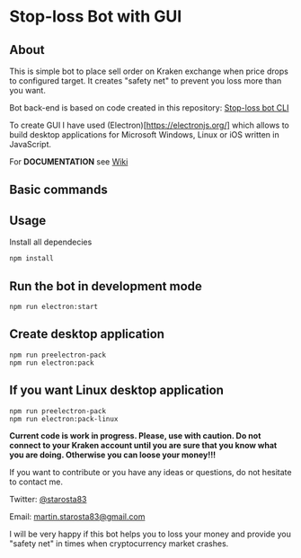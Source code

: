 
# Stop-loss Bot with GUI

## About

This is simple bot to place sell order on Kraken exchange when price drops to configured target.
It creates "safety net" to prevent you loss more than you want.

Bot back-end is based on code created in this repository:
[Stop-loss bot CLI](https://github.com/LabZoneSK/stop-loss-bot)

To create GUI I have used (Electron)[https://electronjs.org/] which allows to build desktop applications 
for Microsoft Windows, Linux or iOS written in JavaScript.

For **DOCUMENTATION** see [Wiki](https://github.com/LabZoneSK/stop-loss-bot-GUI/wiki)

## Basic commands

Usage
---
 
Install all dependecies
 
```
npm install
```
 
Run the bot in development mode
---
 
```
npm run electron:start
```

Create desktop application
---
 
```
npm run preelectron-pack
npm run electron:pack
```

If you want Linux desktop application
---

```
npm run preelectron-pack
npm run electron:pack-linux
```

**Current code is work in progress. Please, use with caution. Do not connect to
your Kraken account until you are sure that you know what you are doing. Otherwise you can loose your money!!!**

If you want to contribute or you have any ideas or questions, do not hesitate to contact me.

Twitter: [@starosta83](https://twitter.com/starosta83)

Email: martin.starosta83@gmail.com

I will be very happy if this bot helps you to loss your money and provide you "safety net" in times when cryptocurrency
market crashes.

